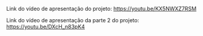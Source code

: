 Link do vídeo de apresentação do projeto:
https://youtu.be/KX5NWXZ7RSM

Link do vídeo de apresentação da parte 2 do projeto:
https://youtu.be/DXcH_n83pK4